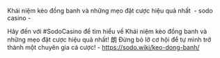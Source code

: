 Khái niệm kèo đồng banh và những mẹo đặt cược hiệu quả nhất  - sodo casino - 

Hãy đến với #SodoCasino để tìm hiểu về Khái niệm kèo đồng banh và những mẹo đặt cược hiệu quả nhất! 朗 Đừng bỏ lỡ cơ hội để tự mình trở thành một chuyên gia cá cược! - https://sodo.wiki/keo-dong-banh/
